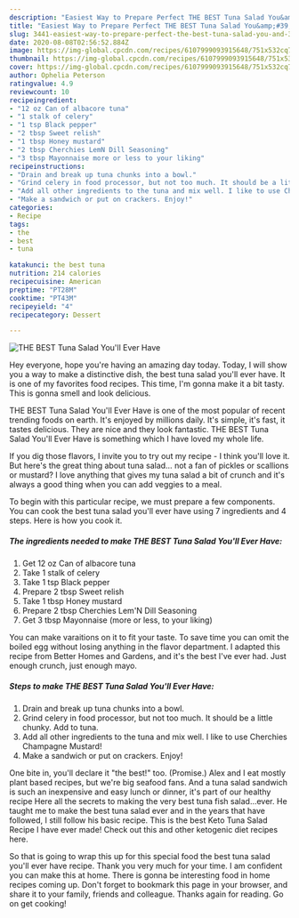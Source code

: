 ```yaml
---
description: "Easiest Way to Prepare Perfect THE BEST Tuna Salad You&amp;#39;ll Ever Have"
title: "Easiest Way to Prepare Perfect THE BEST Tuna Salad You&amp;#39;ll Ever Have"
slug: 3441-easiest-way-to-prepare-perfect-the-best-tuna-salad-you-and-39-ll-ever-have
date: 2020-08-08T02:56:52.884Z
image: https://img-global.cpcdn.com/recipes/6107999093915648/751x532cq70/the-best-tuna-salad-youll-ever-have-recipe-main-photo.jpg
thumbnail: https://img-global.cpcdn.com/recipes/6107999093915648/751x532cq70/the-best-tuna-salad-youll-ever-have-recipe-main-photo.jpg
cover: https://img-global.cpcdn.com/recipes/6107999093915648/751x532cq70/the-best-tuna-salad-youll-ever-have-recipe-main-photo.jpg
author: Ophelia Peterson
ratingvalue: 4.9
reviewcount: 10
recipeingredient:
- "12 oz Can of albacore tuna"
- "1 stalk of celery"
- "1 tsp Black pepper"
- "2 tbsp Sweet relish"
- "1 tbsp Honey mustard"
- "2 tbsp Cherchies LemN Dill Seasoning"
- "3 tbsp Mayonnaise more or less to your liking"
recipeinstructions:
- "Drain and break up tuna chunks into a bowl."
- "Grind celery in food processor, but not too much. It should be a little chunky. Add to tuna."
- "Add all other ingredients to the tuna and mix well. I like to use Cherchies Champagne Mustard!"
- "Make a sandwich or put on crackers. Enjoy!"
categories:
- Recipe
tags:
- the
- best
- tuna

katakunci: the best tuna 
nutrition: 214 calories
recipecuisine: American
preptime: "PT28M"
cooktime: "PT43M"
recipeyield: "4"
recipecategory: Dessert

---
```



![THE BEST Tuna Salad You&#39;ll Ever Have](https://img-global.cpcdn.com/recipes/6107999093915648/751x532cq70/the-best-tuna-salad-youll-ever-have-recipe-main-photo.jpg)

Hey everyone, hope you're having an amazing day today. Today, I will show you a way to make a distinctive dish, the best tuna salad you&#39;ll ever have. It is one of my favorites food recipes. This time, I'm gonna make it a bit tasty. This is gonna smell and look delicious.

THE BEST Tuna Salad You&#39;ll Ever Have is one of the most popular of recent trending foods on earth. It's enjoyed by millions daily. It's simple, it's fast, it tastes delicious. They are nice and they look fantastic. THE BEST Tuna Salad You&#39;ll Ever Have is something which I have loved my whole life.

If you dig those flavors, I invite you to try out my recipe - I think you&#39;ll love it. But here&#39;s the great thing about tuna salad… not a fan of pickles or scallions or mustard? I love anything that gives my tuna salad a bit of crunch and it&#39;s always a good thing when you can add veggies to a meal.


To begin with this particular recipe, we must prepare a few components. You can cook the best tuna salad you&#39;ll ever have using 7 ingredients and 4 steps. Here is how you cook it.

<!--inarticleads1-->

##### The ingredients needed to make THE BEST Tuna Salad You&#39;ll Ever Have:

1. Get 12 oz Can of albacore tuna
1. Take 1 stalk of celery
1. Take 1 tsp Black pepper
1. Prepare 2 tbsp Sweet relish
1. Take 1 tbsp Honey mustard
1. Prepare 2 tbsp Cherchies Lem&#39;N Dill Seasoning
1. Get 3 tbsp Mayonnaise (more or less, to your liking)


You can make varaitions on it to fit your taste. To save time you can omit the boiled egg without losing anything in the flavor department. I adapted this recipe from Better Homes and Gardens, and it&#39;s the best I&#39;ve ever had. Just enough crunch, just enough mayo. 

<!--inarticleads2-->

##### Steps to make THE BEST Tuna Salad You&#39;ll Ever Have:

1. Drain and break up tuna chunks into a bowl.
1. Grind celery in food processor, but not too much. It should be a little chunky. Add to tuna.
1. Add all other ingredients to the tuna and mix well. I like to use Cherchies Champagne Mustard!
1. Make a sandwich or put on crackers. Enjoy!


One bite in, you&#39;ll declare it &#34;the best!&#34; too. (Promise.) Alex and I eat mostly plant based recipes, but we&#39;re big seafood fans. And a tuna salad sandwich is such an inexpensive and easy lunch or dinner, it&#39;s part of our healthy recipe Here all the secrets to making the very best tuna fish salad…ever. He taught me to make the best tuna salad ever and in the years that have followed, I still follow his basic recipe. This is the best Keto Tuna Salad Recipe I have ever made! Check out this and other ketogenic diet recipes here. 

So that is going to wrap this up for this special food the best tuna salad you&#39;ll ever have recipe. Thank you very much for your time. I am confident you can make this at home. There is gonna be interesting food in home recipes coming up. Don't forget to bookmark this page in your browser, and share it to your family, friends and colleague. Thanks again for reading. Go on get cooking!
